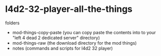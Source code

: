 # l4d2-32-player-all-the-things

folders 
* mod-things-copy-paste (you can copy paste the contents into to your "left 4 dead 2 dedicated server" directory)
* mod-things-raw (the download directory for the mod things)
* notes (commands and scripts for l4d2 32 player)
